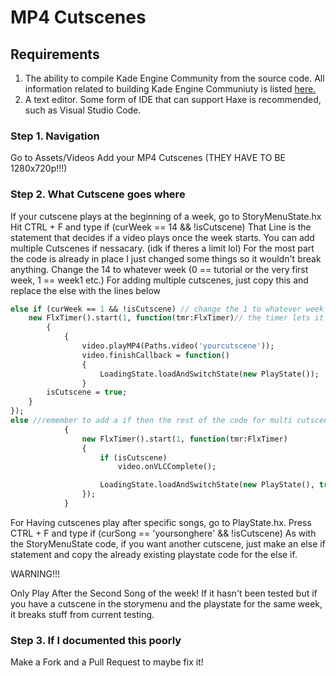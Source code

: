 # MP4 Cutscenes

## Requirements
1. The ability to compile Kade Engine Community from the source code. All information related to building Kade Engine Communiuty is listed [here.](https://github.com/TheRealJake12/Kade-Engine-1.7-Community/blob/master/docs/building.md)
2. A text editor. Some form of IDE that can support Haxe is recommended, such as Visual Studio Code.




### Step 1. Navigation


Go to Assets/Videos
Add your MP4 Cutscenes (THEY HAVE TO BE 1280x720p!!!)



### Step 2. What Cutscene goes where


If your cutscene plays at the beginning of a week, go to StoryMenuState.hx 
Hit CTRL + F and type if (curWeek == 14 && !isCutscene)
That Line is the statement that decides if a video plays once the week starts.
You can add multiple Cutscenes if nessacary. (idk if theres a limit lol)
For the most part the code is already in place I just changed some things so it wouldn't break anything.
Change the 14 to whatever week (0 == tutorial or the very first week, 1 == week1 etc.)
For adding multiple cutscenes, just copy this and replace the else with the lines below
```haxe
else if (curWeek == 1 && !isCutscene) // change the 1 to whatever week you are using
	new FlxTimer().start(1, function(tmr:FlxTimer)// the timer lets it kinda load. load == optimization for lowend user as myself
		{
			{
				video.playMP4(Paths.video('yourcutscene'));
				video.finishCallback = function()
			    {
					LoadingState.loadAndSwitchState(new PlayState());
				}
		isCutscene = true;
	}
});
else //remember to add a if then the rest of the code for multi cutscenes for different weeks!
			{
				new FlxTimer().start(1, function(tmr:FlxTimer)
				{
					if (isCutscene)
						video.onVLCComplete();

					LoadingState.loadAndSwitchState(new PlayState(), true);
				});
			}
```


For Having cutscenes play after specific songs, go to PlayState.hx.
Press CTRL + F and type if (curSong == 'yoursonghere' && !isCutscene)
As with the StoryMenuState code, if you want another cutscene, just make an else if statement and copy the already existing playstate code for the else if.

WARNING!!!

Only Play After the Second Song of the week!
If it hasn't been tested but if you have a cutscene in the storymenu and the playstate for the same week, it breaks stuff from current testing.


### Step 3. If I documented this poorly



Make a Fork and a Pull Request to maybe fix it!